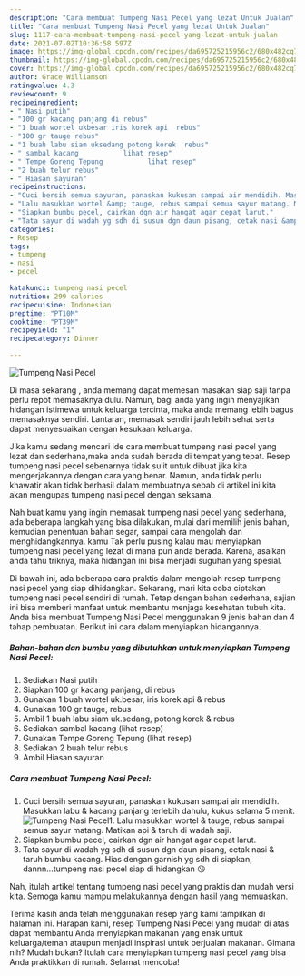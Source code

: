 ```yaml
---
description: "Cara membuat Tumpeng Nasi Pecel yang lezat Untuk Jualan"
title: "Cara membuat Tumpeng Nasi Pecel yang lezat Untuk Jualan"
slug: 1117-cara-membuat-tumpeng-nasi-pecel-yang-lezat-untuk-jualan
date: 2021-07-02T10:36:58.597Z
image: https://img-global.cpcdn.com/recipes/da695725215956c2/680x482cq70/tumpeng-nasi-pecel-foto-resep-utama.jpg
thumbnail: https://img-global.cpcdn.com/recipes/da695725215956c2/680x482cq70/tumpeng-nasi-pecel-foto-resep-utama.jpg
cover: https://img-global.cpcdn.com/recipes/da695725215956c2/680x482cq70/tumpeng-nasi-pecel-foto-resep-utama.jpg
author: Grace Williamson
ratingvalue: 4.3
reviewcount: 9
recipeingredient:
- " Nasi putih"
- "100 gr kacang panjang di rebus"
- "1 buah wortel ukbesar iris korek api  rebus"
- "100 gr tauge rebus"
- "1 buah labu siam uksedang potong korek  rebus"
- " sambal kacang           lihat resep"
- " Tempe Goreng Tepung           lihat resep"
- "2 buah telur rebus"
- " Hiasan sayuran"
recipeinstructions:
- "Cuci bersih semua sayuran, panaskan kukusan sampai air mendidih. Masukkan labu &amp; kacang panjang terlebih dahulu, kukus selama 5 menit."
- "Lalu masukkan wortel &amp; tauge, rebus sampai semua sayur matang. Matikan api &amp; taruh di wadah saji."
- "Siapkan bumbu pecel, cairkan dgn air hangat agar cepat larut."
- "Tata sayur di wadah yg sdh di susun dgn daun pisang, cetak nasi &amp; taruh bumbu kacang. Hias dengan garnish yg sdh di siapkan, dannn...tumpeng nasi pecel siap di hidangkan 😘"
categories:
- Resep
tags:
- tumpeng
- nasi
- pecel

katakunci: tumpeng nasi pecel 
nutrition: 299 calories
recipecuisine: Indonesian
preptime: "PT10M"
cooktime: "PT39M"
recipeyield: "1"
recipecategory: Dinner

---
```



![Tumpeng Nasi Pecel](https://img-global.cpcdn.com/recipes/da695725215956c2/680x482cq70/tumpeng-nasi-pecel-foto-resep-utama.jpg)

Di masa  sekarang , anda memang dapat memesan masakan siap saji tanpa perlu repot memasaknya dulu. Namun, bagi anda yang ingin menyajikan hidangan istimewa untuk keluarga tercinta, maka anda memang lebih bagus memasaknya sendiri. Lantaran, memasak sendiri jauh lebih sehat serta dapat menyesuaikan dengan kesukaan keluarga.

Jika kamu sedang mencari ide cara membuat tumpeng nasi pecel yang lezat dan sederhana,maka anda sudah berada di tempat yang tepat. Resep tumpeng nasi pecel  sebenarnya tidak sulit untuk dibuat jika kita mengerjakannya dengan cara yang benar. Namun, anda tidak perlu khawatir akan tidak berhasil dalam membuatnya 
sebab di artikel ini kita akan mengupas tumpeng nasi pecel dengan seksama.  



Nah buat kamu yang ingin memasak tumpeng nasi pecel yang sederhana, ada beberapa langkah yang bisa dilakukan, mulai dari memilih jenis bahan, kemudian penentuan bahan segar, sampai cara mengolah dan menghidangkannya. kamu Tak perlu pusing kalau mau menyiapkan tumpeng nasi pecel yang lezat di mana pun anda berada. Karena, asalkan anda  tahu triknya, maka hidangan ini bisa menjadi suguhan yang spesial.

Di bawah ini, ada beberapa cara praktis  dalam mengolah resep tumpeng nasi pecel yang siap dihidangkan. Sekarang, mari kita coba ciptakan tumpeng nasi pecel sendiri di rumah. Tetap dengan bahan sederhana, sajian ini bisa memberi manfaat untuk membantu menjaga kesehatan tubuh kita. Anda bisa membuat Tumpeng Nasi Pecel menggunakan 9 jenis bahan dan 4 tahap pembuatan. Berikut ini cara dalam menyiapkan hidangannya.

<!--inarticleads1-->

##### Bahan-bahan dan bumbu yang dibutuhkan untuk menyiapkan Tumpeng Nasi Pecel:

1. Sediakan  Nasi putih
1. Siapkan 100 gr kacang panjang, di rebus
1. Gunakan 1 buah wortel uk.besar, iris korek api &amp; rebus
1. Gunakan 100 gr tauge, rebus
1. Ambil 1 buah labu siam uk.sedang, potong korek &amp; rebus
1. Sediakan  sambal kacang           (lihat resep)
1. Gunakan  Tempe Goreng Tepung           (lihat resep)
1. Sediakan 2 buah telur rebus
1. Ambil  Hiasan sayuran




<!--inarticleads2-->

##### Cara membuat Tumpeng Nasi Pecel:

1. Cuci bersih semua sayuran, panaskan kukusan sampai air mendidih. Masukkan labu &amp; kacang panjang terlebih dahulu, kukus selama 5 menit.
<img src="https://img-global.cpcdn.com/steps/f2f3762f7b706f9f/160x128cq70/tumpeng-nasi-pecel-langkah-memasak-1-foto.jpg" alt="Tumpeng Nasi Pecel">1. Lalu masukkan wortel &amp; tauge, rebus sampai semua sayur matang. Matikan api &amp; taruh di wadah saji.
1. Siapkan bumbu pecel, cairkan dgn air hangat agar cepat larut.
1. Tata sayur di wadah yg sdh di susun dgn daun pisang, cetak nasi &amp; taruh bumbu kacang. Hias dengan garnish yg sdh di siapkan, dannn...tumpeng nasi pecel siap di hidangkan 😘




Nah, itulah artikel tentang  tumpeng nasi pecel  yang praktis dan mudah versi kita. Semoga kamu mampu melakukannya dengan hasil yang memuaskan. 

Terima kasih anda telah menggunakan resep yang kami tampilkan di halaman ini. Harapan kami, resep  Tumpeng Nasi Pecel yang mudah di atas dapat membantu Anda menyiapkan makanan yang enak untuk keluarga/teman ataupun menjadi inspirasi untuk berjualan makanan. Gimana nih? Mudah bukan? Itulah cara menyiapkan tumpeng nasi pecel yang bisa Anda praktikkan di rumah. Selamat mencoba!

